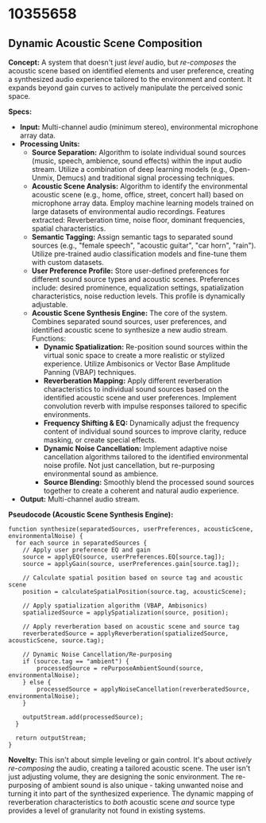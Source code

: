 # 10355658

## Dynamic Acoustic Scene Composition

**Concept:** A system that doesn't just *level* audio, but *re-composes* the acoustic scene based on identified elements and user preference, creating a synthesized audio experience tailored to the environment and content. It expands beyond gain curves to actively manipulate the perceived sonic space.

**Specs:**

*   **Input:** Multi-channel audio (minimum stereo), environmental microphone array data.
*   **Processing Units:**
    *   **Source Separation:**  Algorithm to isolate individual sound sources (music, speech, ambience, sound effects) within the input audio stream.  Utilize a combination of deep learning models (e.g., Open-Unmix, Demucs) and traditional signal processing techniques.
    *   **Acoustic Scene Analysis:**  Algorithm to identify the environmental acoustic scene (e.g., home, office, street, concert hall) based on microphone array data. Employ machine learning models trained on large datasets of environmental audio recordings. Features extracted: Reverberation time, noise floor, dominant frequencies, spatial characteristics.
    *   **Semantic Tagging:**  Assign semantic tags to separated sound sources (e.g., "female speech", "acoustic guitar", "car horn", "rain"). Utilize pre-trained audio classification models and fine-tune them with custom datasets.
    *   **User Preference Profile:** Store user-defined preferences for different sound source types and acoustic scenes.  Preferences include: desired prominence, equalization settings, spatialization characteristics, noise reduction levels. This profile is dynamically adjustable.
    *   **Acoustic Scene Synthesis Engine:** The core of the system. Combines separated sound sources, user preferences, and identified acoustic scene to synthesize a new audio stream. Functions:
        *   **Dynamic Spatialization:**  Re-position sound sources within the virtual sonic space to create a more realistic or stylized experience. Utilize Ambisonics or Vector Base Amplitude Panning (VBAP) techniques.
        *   **Reverberation Mapping:** Apply different reverberation characteristics to individual sound sources based on the identified acoustic scene and user preferences.  Implement convolution reverb with impulse responses tailored to specific environments.
        *   **Frequency Shifting & EQ:** Dynamically adjust the frequency content of individual sound sources to improve clarity, reduce masking, or create special effects.
        *   **Dynamic Noise Cancellation:** Implement adaptive noise cancellation algorithms tailored to the identified environmental noise profile.  Not just cancellation, but re-purposing environmental sound as ambience.
        *   **Source Blending:** Smoothly blend the processed sound sources together to create a coherent and natural audio experience.
*   **Output:** Multi-channel audio stream.

**Pseudocode (Acoustic Scene Synthesis Engine):**

```
function synthesize(separatedSources, userPreferences, acousticScene, environmentalNoise) {
  for each source in separatedSources {
    // Apply user preference EQ and gain
    source = applyEQ(source, userPreferences.EQ[source.tag]);
    source = applyGain(source, userPreferences.gain[source.tag]);

    // Calculate spatial position based on source tag and acoustic scene
    position = calculateSpatialPosition(source.tag, acousticScene);

    // Apply spatialization algorithm (VBAP, Ambisonics)
    spatializedSource = applySpatialization(source, position);

    // Apply reverberation based on acoustic scene and source tag
    reverberatedSource = applyReverberation(spatializedSource, acousticScene, source.tag);

    // Dynamic Noise Cancellation/Re-purposing
    if (source.tag == "ambient") {
        processedSource = rePurposeAmbientSound(source, environmentalNoise);
    } else {
        processedSource = applyNoiseCancellation(reverberatedSource, environmentalNoise);
    }

    outputStream.add(processedSource);
  }

  return outputStream;
}
```

**Novelty:** This isn't about simple leveling or gain control. It's about *actively re-composing* the audio, creating a tailored acoustic scene. The user isn't just adjusting volume, they are designing the sonic environment. The re-purposing of ambient sound is also unique - taking unwanted noise and turning it into part of the synthesized experience.  The dynamic mapping of reverberation characteristics to *both* acoustic scene *and* source type provides a level of granularity not found in existing systems.